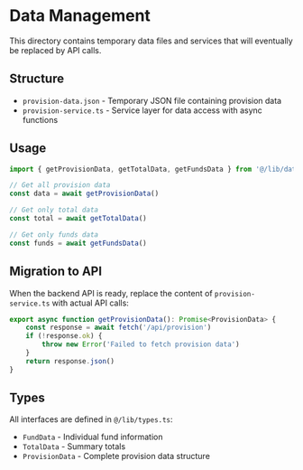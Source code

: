 # Data Management

This directory contains temporary data files and services that will eventually be replaced by API calls.

## Structure

- `provision-data.json` - Temporary JSON file containing provision data
- `provision-service.ts` - Service layer for data access with async functions

## Usage

```typescript
import { getProvisionData, getTotalData, getFundsData } from '@/lib/data/provision-service'

// Get all provision data
const data = await getProvisionData()

// Get only total data
const total = await getTotalData()

// Get only funds data
const funds = await getFundsData()
```

## Migration to API

When the backend API is ready, replace the content of `provision-service.ts` with actual API calls:

```typescript
export async function getProvisionData(): Promise<ProvisionData> {
	const response = await fetch('/api/provision')
	if (!response.ok) {
		throw new Error('Failed to fetch provision data')
	}
	return response.json()
}
```

## Types

All interfaces are defined in `@/lib/types.ts`:
- `FundData` - Individual fund information
- `TotalData` - Summary totals
- `ProvisionData` - Complete provision data structure 